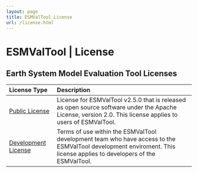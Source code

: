 ```yaml
---
layout: page
title: ESMValTool License
url: /license.html
---
```


# ESMValTool | License

## Earth System Model Evaluation Tool Licenses

| License Type  |  Description |
|:---|:---|
| [Public License](https://github.com/ESMValGroup/ESMValTool/blob/master/doc/ESMValTool_Version1.1.0_Software_License.pdf) | License for ESMValTool v2.5.0 that is released as open source software under the Apache License, version 2.0. This license applies to users of ESMValTool.   |
| [Development License](./pdf/ESMValTool_Development_Terms_of_Use_1701.pdf)  | Terms of use within the ESMValTool development team who have access to the ESMValTool development enviroment. This license applies to developers of the ESMValTool.   |

